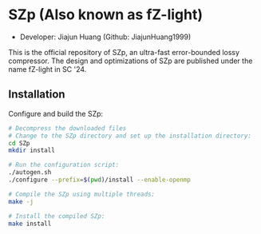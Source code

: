 # SZp (Also known as fZ-light)

* Developer: Jiajun Huang (Github: JiajunHuang1999)

This is the official repository of SZp, an ultra-fast error-bounded lossy compressor. The design and optimizations of SZp are published under the name fZ-light in SC '24.

## Installation
Configure and build the SZp:
```bash
# Decompress the downloaded files
# Change to the SZp directory and set up the installation directory:
cd SZp
mkdir install

# Run the configuration script:
./autogen.sh
./configure --prefix=$(pwd)/install --enable-openmp

# Compile the SZp using multiple threads:
make -j

# Install the compiled SZp:
make install

```